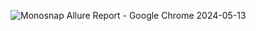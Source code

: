 ![Monosnap Allure Report - Google Chrome 2024-05-13 ](https://github.com/artem4ik002/AQA_4.1_Allure/assets/154901672/d33eea2e-a88d-46ac-abf0-319001c717c0)